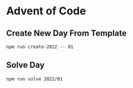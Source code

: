 # Advent of Code

## Create New Day From Template

```npm run create-2022 -- 01```

## Solve Day

```npm run solve 2022/01```